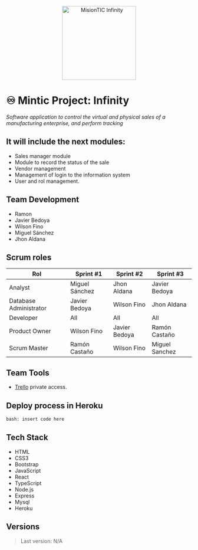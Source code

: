 <div align="center"><img src="https://i.ibb.co/KrZjRL3/logo-infinity-v1.png" alt="MisionTIC Infinity" height="200" /> </div>

# ♾️ Mintic Project: Infinity 
_Software application to control the virtual and physical sales of a manufacturing enterprise, and perform tracking_
<br>
## It will include the next modules:
* Sales manager module
* Module to record the status of the sale
* Vendor management
* Management of login to the information system
* User and rol management.

## Team Development
* Ramon
* Javier Bedoya
* Wilson Fino
* Miguel Sánchez
* Jhon Aldana

## Scrum roles
|Rol | Sprint #1| Sprint #2| Sprint #3
|--|--|--|--|
|Analyst |Miguel Sánchez| Jhon Aldana | Javier Bedoya
|Database Administrator |Javier Bedoya| Wilson Fino| Jhon Aldana
|Developer |All| All | All
|Product Owner |Wilson Fino|Javier Bedoya | Ramón Castaño
|Scrum Master |Ramón Castaño| Wilson Fino | Miguel Sanchez




## Team Tools
* [Trello](https://trello.com/b/FLwX8twv/ciclo-3-mintic-web-project) private access.


## Deploy process in Heroku
``` html
bash: insert code here
```

## Tech Stack
* HTML
* CSS3
* Bootstrap
* JavaScript
* React
* TypeScript
* Node.js
* Express
* Mysql
* Heroku

## Versions
> Last version: N/A

